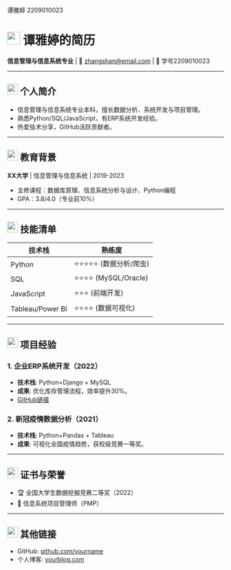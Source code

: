 谭雅婷 2209010023
# <img src="https://img.icons8.com/fluency/48/000000/name.png" width="30"/> 谭雅婷的简历  
**信息管理与信息系统专业** | 📧 zhangshan@email.com | 📱 学号2209010023  

---

## <img src="https://img.icons8.com/color/48/000000/resume.png" width="25"/> 个人简介  
- 信息管理与信息系统专业本科，擅长数据分析、系统开发与项目管理。  
- 熟悉Python/SQL/JavaScript，有ERP系统开发经验。  
- 热爱技术分享，GitHub活跃贡献者。  

---

## <img src="https://img.icons8.com/external-flaticons-flat-flat-icons/64/000000/external-education-university-flaticons-flat-flat-icons.png" width="25"/> 教育背景  
**XX大学** | 信息管理与信息系统 | 2019-2023  
- 主修课程：数据库原理、信息系统分析与设计、Python编程  
- GPA：3.8/4.0（专业前10%）  

---

## <img src="https://img.icons8.com/color/48/000000/source-code.png" width="25"/> 技能清单  
| ​**技术栈**       | ​**熟练度**                          |
|------------------|-------------------------------------|
| Python           | ⭐⭐⭐⭐⭐ (数据分析/爬虫)          |
| SQL              | ⭐⭐⭐⭐ (MySQL/Oracle)             |
| JavaScript       | ⭐⭐⭐ (前端开发)                   |
| Tableau/Power BI | ⭐⭐⭐⭐ (数据可视化)               |

---

## <img src="https://img.icons8.com/color/48/000000/group-task.png" width="25"/> 项目经验  
### 1. 企业ERP系统开发（2022）  
- ​**技术栈**: Python+Django + MySQL  
- ​**成果**: 优化库存管理流程，效率提升30%。  
- [GitHub链接](https://github.com/yourname/project1)  

### 2. 新冠疫情数据分析（2021）  
- ​**技术栈**: Python+Pandas + Tableau  
- ​**成果**: 可视化全国疫情趋势，获校级竞赛一等奖。  

---

## <img src="https://img.icons8.com/color/48/000000/certificate.png" width="25"/> 证书与荣誉  
- 🏆 全国大学生数据挖掘竞赛二等奖（2022）  
- 📜 信息系统项目管理师（PMP）  

---

## <img src="https://img.icons8.com/fluency/48/000000/github.png" width="25"/> 其他链接  
- GitHub: [github.com/yourname](https://github.com/yourname)  
- 个人博客: [yourblog.com](https://yourblog.com)  
</div>

</body>
</html>
